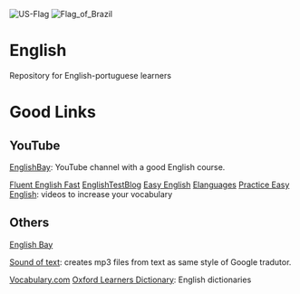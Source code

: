 ![US-Flag](https://github.com/ElmarUhl/English/assets/157088447/90d31438-55f5-4b7f-9387-d132f23329af)
![Flag_of_Brazil](https://github.com/ElmarUhl/English/assets/157088447/5ea286d4-cd98-4667-a3ef-abdf59e1471b)


# English
Repository for English-portuguese learners

# Good Links

## YouTube

[EnglishBay](https://www.youtube.com/watch?v=g6eC2MQ1Kv8&list=PLZ65xj2SRHQB0T2GGk-R7bYxorKUkcyoj): YouTube channel with a good English course.

[Fluent English Fast](https://www.youtube.com/@FluentEnglishFast/videos) [EnglishTestBlog](https://www.youtube.com/@EnglishTestBlog) [Easy English](https://www.youtube.com/@easyenglish551/videos) [Elanguages](https://www.youtube.com/@Elanguages) [Practice Easy English](https://www.youtube.com/@PracticeEasyEnglish/videos): videos to increase your vocabulary


## Others

[English Bay](https://app.englishbay.com.br/)

[Sound of text](https://soundoftext.cc): creates mp3 files from text as same style of Google tradutor.

[Vocabulary.com](https://www.vocabulary.com) [Oxford Learners Dictionary](https://www.oxfordlearnersdictionaries.com/us/): English dictionaries
